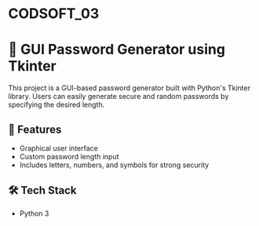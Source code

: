 # CODSOFT_03
# 🔐 GUI Password Generator using Tkinter

This project is a GUI-based password generator built with Python's Tkinter library. Users can easily generate secure and random passwords by specifying the desired length.

## 🚀 Features
- Graphical user interface 
- Custom password length input
- Includes letters, numbers, and symbols for strong security

## 🛠️ Tech Stack
- Python 3
